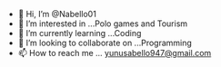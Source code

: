 - 👋 Hi, I’m @Nabello01
- 👀 I’m interested in ...Polo games and Tourism
- 🌱 I’m currently learning ...Coding
- 💞️ I’m looking to collaborate on ...Programming
- 📫 How to reach me ... yunusabello947@gmail.com

<!---
Nabello01/Nabello01 is a ✨ special ✨ repository because its `README.md` (this file) appears on your GitHub profile.
You can click the Preview link to take a look at your changes.
--->
